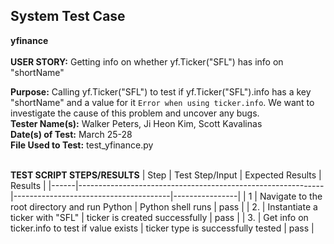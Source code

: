 ## System Test Case
**yfinance**<br><br>
**USER STORY:** Getting info on whether yf.Ticker("SFL") has info on "shortName"

**Purpose:** Calling yf.Ticker("SFL") to test if yf.Ticker("SFL").info has a key "shortName" and a value for it `Error when using ticker.info`. We want to investigate the cause of this problem and uncover any bugs.<br>
**Tester Name(s):** Walker Peters, Ji Heon Kim, Scott Kavalinas<br>
**Date(s) of Test:** March 25-28<br>
**File Used to Test:** test_yfinance.py<br><br>

**TEST SCRIPT STEPS/RESULTS**
| Step | Test Step/Input                                             | Expected Results                      | Results        |
|------|-------------------------------------------------------------|---------------------------------------|----------------|
| 1    | Navigate to the root directory and run Python               | Python shell runs                     | pass           |
| 2.   | Instantiate a ticker with "SFL"                             | ticker is created successfully        | pass           |
| 3.   | Get info on ticker.info to test if value exists             | ticker type is successfully tested    | pass           |
